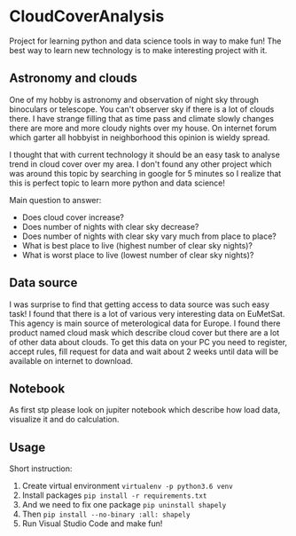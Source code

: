 # CloudCoverAnalysis

Project for learning python and data science tools in way to make fun! The best way to learn new technology is to make interesting project with it.

## Astronomy and clouds

One of my hobby is astronomy and observation of night sky through binoculars or telescope. You can't observer sky if there is a lot of clouds there. I have strange filling that as time pass and climate slowly changes there are more and more cloudy nights over my house. On internet forum which garter all hobbyist in neighborhood this opinion is wieldy spread.

I thought that with current technology it should be an easy task to analyse trend in cloud cover over my area. I don't found any other project which was around this topic by searching in google for 5 minutes so I realize that this is perfect topic to learn more python and data science!

Main question to answer:

- Does cloud cover increase?
- Does number of nights with clear sky decrease?
- Does number of nights with clear sky vary much from place to place?
- What is best place to live (highest number of clear sky nights)?
- What is worst place to live (lowest number of clear sky nights)?

## Data source

I was surprise to find that getting access to data source was such easy task! I found that there is a lot of various very interesting data on EuMetSat. This agency is main source of meterological data for Europe. I found there product named cloud mask which describe cloud cover but there are a lot of other data about clouds. To get this data on your PC you need to register, accept rules, fill request for data and wait about 2 weeks until data will be available on internet to download.

## Notebook

As first stp please look on jupiter notebook which describe how load data, visualize it and do calculation.

## Usage

Short instruction:

1. Create virtual environment `virtualenv -p python3.6 venv`
1. Install packages `pip install -r requirements.txt`
1. And we need to fix one package `pip uninstall shapely`
1. Then  `pip install --no-binary :all: shapely`
1. Run Visual Studio Code and make fun!
